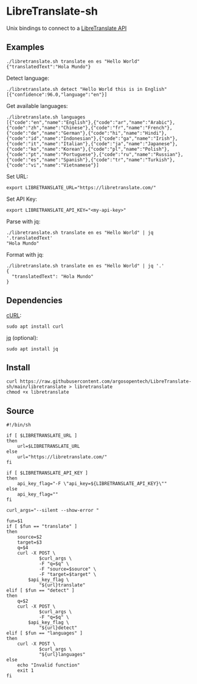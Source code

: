 # LibreTranslate-sh
Unix bindings to connect to a [LibreTranslate API](https://libretranslate.com)

## Examples
```
./libretranslate.sh translate en es "Hello World"
{"translatedText":"Hola Mundo"}
```

Detect language:
```
./libretranslate.sh detect "Hello World this is in English"
[{"confidence":96.0,"language":"en"}]
```

Get available languages:
```
./libretranslate.sh languages
[{"code":"en","name":"English"},{"code":"ar","name":"Arabic"},{"code":"zh","name":"Chinese"},{"code":"fr","name":"French"},{"code":"de","name":"German"},{"code":"hi","name":"Hindi"},{"code":"id","name":"Indonesian"},{"code":"ga","name":"Irish"},{"code":"it","name":"Italian"},{"code":"ja","name":"Japanese"},{"code":"ko","name":"Korean"},{"code":"pl","name":"Polish"},{"code":"pt","name":"Portuguese"},{"code":"ru","name":"Russian"},{"code":"es","name":"Spanish"},{"code":"tr","name":"Turkish"},{"code":"vi","name":"Vietnamese"}]
```

Set URL:
```
export LIBRETRANSLATE_URL="https://libretranslate.com/"

```

Set API Key:
```
export LIBRETRANSLATE_API_KEY="<my-api-key>"

```

Parse with jq:
```
./libretranslate.sh translate en es "Hello World" | jq '.translatedText'
"Hola Mundo"
```

Format with jq:
```
./libretranslate.sh translate en es "Hello World" | jq '.'
{
  "translatedText": "Hola Mundo"
}
```

## Dependencies
[cURL](https://curl.se/):
```
sudo apt install curl

```

[jq](https://stedolan.github.io/jq/) (optional):
```
sudo apt install jq

```

## Install 
```
curl https://raw.githubusercontent.com/argosopentech/LibreTranslate-sh/main/libretranslate > libretranslate
chmod +x libretranslate

```

## Source
```
#!/bin/sh

if [ $LIBRETRANSLATE_URL ]
then
    url=$LIBRETRANSLATE_URL
else
    url="https://libretranslate.com/"
fi

if [ $LIBRETRANSLATE_API_KEY ]
then
    api_key_flag="-F \"api_key=${LIBRETRANSLATE_API_KEY}\""
else
    api_key_flag=""
fi

curl_args="--silent --show-error "

fun=$1
if [ $fun == "translate" ]
then
    source=$2
    target=$3
    q=$4
    curl -X POST \
            $curl_args \
            -F "q=$q" \
            -F "source=$source" \
            -F "target=$target" \
	    $api_key_flag \
            "${url}translate"
elif [ $fun == "detect" ]
then
    q=$2
    curl -X POST \
            $curl_args \
            -F "q=$q" \
	    $api_key_flag \
            "${url}detect"
elif [ $fun == "languages" ]
then
    curl -X POST \
            $curl_args \
            "${url}languages"
else
    echo "Invalid function"
    exit 1
fi

```
